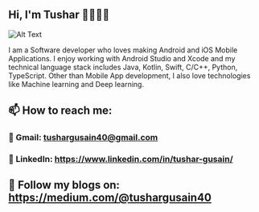 ## Hi, I'm Tushar 👋🧑🏼‍💻

![Alt Text](https://media.giphy.com/media/xT0BKpqAaJczduXXJ6/giphy.gif)

I am a Software developer who loves making Android and iOS Mobile Applications. I enjoy working with Android Studio and Xcode and my technical language stack includes Java, Kotlin, Swift, C/C++, Python, TypeScript. Other than Mobile App development, I also love technologies like Machine learning and Deep learning.

## 📫 How to reach me: 
### 📧 Gmail: tushargusain40@gmail.com
### 📩 LinkedIn: https://www.linkedin.com/in/tushar-gusain/

## 📑 Follow my blogs on: https://medium.com/@tushargusain40

<!--
**tushar40/tushar40** is a ✨ _special_ ✨ repository because its `README.md` (this file) appears on your GitHub profile.
